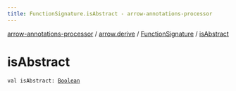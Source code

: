 ```yaml
---
title: FunctionSignature.isAbstract - arrow-annotations-processor
---
```


[arrow-annotations-processor](../../index.html) / [arrow.derive](../index.html) / [FunctionSignature](index.html) / [isAbstract](./is-abstract.html)

# isAbstract

`val isAbstract: `[`Boolean`](https://kotlinlang.org/api/latest/jvm/stdlib/kotlin/-boolean/index.html)